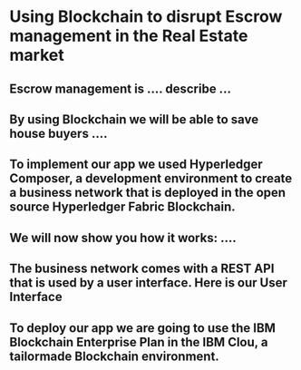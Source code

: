 
# Using Blockchain to disrupt Escrow management in the Real Estate market
## Escrow management is .... describe ...
## By using Blockchain we will be able to save house buyers ....

## To implement our app we used Hyperledger Composer, a development environment to create a business network that is deployed in the open source Hyperledger Fabric Blockchain.

## We will now show you how it works: ....

## The business network comes with a REST API that is used by a user interface. Here is our User Interface

## To deploy our app we are going to use the IBM  Blockchain Enterprise Plan in the IBM Clou, a tailormade Blockchain environment.
